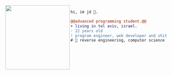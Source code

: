<img align="left" height="200" src="https://media.giphy.com/media/ao9DUiTKH60XS/giphy.gif"/>

```diff
hi, im jd 🔮.

@@advanced programming student.@@
+ living in tel aviv, israel.
- 22 years old
! program engineer, web developer and shitposter
# 📖 reverse engineering, computer science
```

<img src="https://u8views.com/api/v1/github/profiles/28711824/views/day-week-month-total-count.svg" width="0" height="0">
